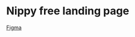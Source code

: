 # Nippy free landing page

[Figma](https://www.figma.com/file/NGVA8oV2DaNEhAh3eYH179WN/nippy?node-id=0%3A9)
